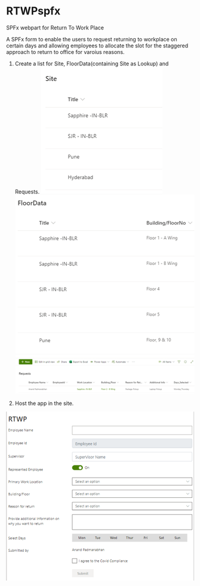 # RTWPspfx
SPFx webpart for Return To Work Place

A SPFx form to enable the users to request returning to workplace on certain days and allowing employees to allocate the slot for the staggered approach
to return to office for varoius reasons.

1. Create a list for Site, FloorData(containing Site as Lookup) and Requests.
![alt text](https://github.com/AnandMPadmanabhan/RTWPspfx/blob/master/Site.PNG)
![alt text](https://github.com/AnandMPadmanabhan/RTWPspfx/blob/master/FloorData.PNG)
![alt text](https://github.com/AnandMPadmanabhan/RTWPspfx/blob/master/Request.PNG)

2. Host the app in the site.

![alt text](https://github.com/AnandMPadmanabhan/RTWPspfx/blob/master/RTWP_Screenshot.PNG)


